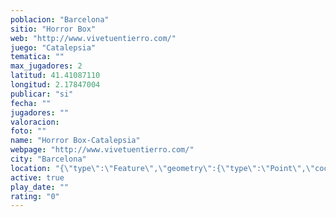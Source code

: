 ```yaml
---
poblacion: "Barcelona"
sitio: "Horror Box"
web: "http://www.vivetuentierro.com/"
juego: "Catalepsia"
tematica: ""
max_jugadores: 2
latitud: 41.41087110
longitud: 2.17847004
publicar: "si"
fecha: ""
jugadores: ""
valoracion: 
foto: ""
name: "Horror Box-Catalepsia"
webpage: "http://www.vivetuentierro.com/"
city: "Barcelona"
location: "{\"type\":\"Feature\",\"geometry\":{\"type\":\"Point\",\"coordinates\":[41.4108711,2.17847004]}}"
active: true
play_date: ""
rating: "0"
---
```

